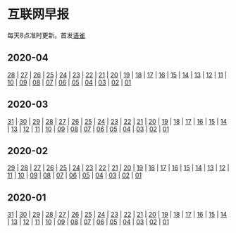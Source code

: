 # 互联网早报

每天8点准时更新。首发[语雀](https://www.yuque.com/cuteximi/daily)


## 2020-04

[28](https://www.yuque.com/cuteximi/daily/2020-04-28) | [27](https://www.yuque.com/cuteximi/daily/2020-04-27) | [26](https://www.yuque.com/cuteximi/daily/2020-04-26) | [25](https://www.yuque.com/cuteximi/daily/2020-04-25) | [24](https://www.yuque.com/cuteximi/daily/2020-04-24) | [23](https://www.yuque.com/cuteximi/daily/2020-04-23) | [22](https://www.yuque.com/cuteximi/daily/2020-04-22) | [21](https://www.yuque.com/cuteximi/daily/2020-04-21) | [20](https://www.yuque.com/cuteximi/daily/2020-04-20) | [19](https://www.yuque.com/cuteximi/daily/2020-04-19) | [18](https://www.yuque.com/cuteximi/daily/2020-04-18) | [17](https://www.yuque.com/cuteximi/daily/2020-04-17) | [16](https://www.yuque.com/cuteximi/daily/2020-04-16) | [15](https://www.yuque.com/cuteximi/daily/2020-04-15) | [14](https://www.yuque.com/cuteximi/daily/2020-04-14) | [13](https://www.yuque.com/cuteximi/daily/2020-04-13) | [12](https://www.yuque.com/cuteximi/daily/2020-04-12) | [11](https://www.yuque.com/cuteximi/daily/2020-04-11) | [10](https://www.yuque.com/cuteximi/daily/2020-04-10) | [09](https://www.yuque.com/cuteximi/daily/2020-04-09) | [08](https://www.yuque.com/cuteximi/daily/2020-04-08) | [07](https://www.yuque.com/cuteximi/daily/2020-04-07) | [06](https://www.yuque.com/cuteximi/daily/2020-04-06) | [05](https://www.yuque.com/cuteximi/daily/2020-04-05) | [04](https://www.yuque.com/cuteximi/daily/2020-04-04) | [03](https://www.yuque.com/cuteximi/daily/2020-04-03) | [02](https://www.yuque.com/cuteximi/daily/2020-04-02) | [01](https://www.yuque.com/cuteximi/daily/2020-04-01) 

## 2020-03

[31](https://www.yuque.com/cuteximi/daily/2020-03-31) | [30](https://www.yuque.com/cuteximi/daily/2020-03-30) | [29](https://www.yuque.com/cuteximi/daily/2020-03-29) | [28](https://www.yuque.com/cuteximi/daily/2020-03-28) | [27](https://www.yuque.com/cuteximi/daily/2020-03-27) | [26](https://www.yuque.com/cuteximi/daily/2020-03-26) | [25](https://www.yuque.com/cuteximi/daily/2020-03-25) | [24](https://www.yuque.com/cuteximi/daily/2020-03-24) | [23](https://www.yuque.com/cuteximi/daily/2020-03-23) | [22](https://www.yuque.com/cuteximi/daily/2020-03-22) | [21](https://www.yuque.com/cuteximi/daily/2020-03-21) | [20](https://www.yuque.com/cuteximi/daily/2020-03-20) | [19](https://www.yuque.com/cuteximi/daily/2020-03-19) | [18](https://www.yuque.com/cuteximi/daily/2020-03-18) | [17](https://www.yuque.com/cuteximi/daily/2020-03-17) | [16](https://www.yuque.com/cuteximi/daily/2020-03-16) | [15](https://www.yuque.com/cuteximi/daily/2020-03-15) | [14](https://www.yuque.com/cuteximi/daily/2020-03-14) | [13](https://www.yuque.com/cuteximi/daily/2020-03-13) | [12](https://www.yuque.com/cuteximi/daily/2020-03-12) | [11](https://www.yuque.com/cuteximi/daily/2020-03-11) | [10](https://www.yuque.com/cuteximi/daily/2020-03-10) | [09](https://www.yuque.com/cuteximi/daily/2020-03-09) | [08](https://www.yuque.com/cuteximi/daily/2020-03-08) | [07](https://www.yuque.com/cuteximi/daily/2020-03-07) | [06](https://www.yuque.com/cuteximi/daily/2020-03-06) | [05](https://www.yuque.com/cuteximi/daily/2020-03-05) | [04](https://www.yuque.com/cuteximi/daily/2020-03-04) | [03](https://www.yuque.com/cuteximi/daily/2020-03-03) | [02](https://www.yuque.com/cuteximi/daily/2020-03-02) | [01](https://www.yuque.com/cuteximi/daily/2020-03-01) 

## 2020-02

[29](https://www.yuque.com/cuteximi/daily/2020-02-29) | [28](https://www.yuque.com/cuteximi/daily/2020-02-28) | [27](https://www.yuque.com/cuteximi/daily/2020-02-27) | [26](https://www.yuque.com/cuteximi/daily/2020-02-26) | [25](https://www.yuque.com/cuteximi/daily/2020-02-25) | [24](https://www.yuque.com/cuteximi/daily/2020-02-24) | [23](https://www.yuque.com/cuteximi/daily/2020-02-23) | [22](https://www.yuque.com/cuteximi/daily/2020-02-22) | [21](https://www.yuque.com/cuteximi/daily/2020-02-21) | [20](https://www.yuque.com/cuteximi/daily/2020-02-20) | [19](https://www.yuque.com/cuteximi/daily/2020-02-19) | [18](https://www.yuque.com/cuteximi/daily/2020-02-18) | [17](https://www.yuque.com/cuteximi/daily/2020-02-17) | [16](https://www.yuque.com/cuteximi/daily/2020-02-16) | [15](https://www.yuque.com/cuteximi/daily/2020-02-15) | [14](https://www.yuque.com/cuteximi/daily/2020-02-14) | [13](https://www.yuque.com/cuteximi/daily/2020-02-13) | [12](https://www.yuque.com/cuteximi/daily/2020-02-12) | [11](https://www.yuque.com/cuteximi/daily/2020-02-11) | [10](https://www.yuque.com/cuteximi/daily/2020-02-10) | [09](https://www.yuque.com/cuteximi/daily/2020-02-09) | [08](https://www.yuque.com/cuteximi/daily/2020-02-08) | [07](https://www.yuque.com/cuteximi/daily/2020-02-07) | [06](https://www.yuque.com/cuteximi/daily/2020-02-06) | [05](https://www.yuque.com/cuteximi/daily/2020-02-05) | [04](https://www.yuque.com/cuteximi/daily/2020-02-04) | [03](https://www.yuque.com/cuteximi/daily/2020-02-03) | [02](https://www.yuque.com/cuteximi/daily/2020-02-02) | [01](https://www.yuque.com/cuteximi/daily/2020-02-01) 


## 2020-01

[31](https://www.yuque.com/cuteximi/daily/2020-01-31) | [30](https://www.yuque.com/cuteximi/daily/2020-01-30) | [29](https://www.yuque.com/cuteximi/daily/2020-01-29) | [28](https://www.yuque.com/cuteximi/daily/2020-01-28) | [27](https://www.yuque.com/cuteximi/daily/2020-01-27) | [26](https://www.yuque.com/cuteximi/daily/2020-01-26) | [25](https://www.yuque.com/cuteximi/daily/2020-01-25) | [24](https://www.yuque.com/cuteximi/daily/2020-01-24) | [23](https://www.yuque.com/cuteximi/daily/2020-01-23) | [22](https://www.yuque.com/cuteximi/daily/2020-01-22) | [21](https://www.yuque.com/cuteximi/daily/2020-01-21) | [20](https://www.yuque.com/cuteximi/daily/2020-01-20) | [19](https://www.yuque.com/cuteximi/daily/2020-01-19) | [18](https://www.yuque.com/cuteximi/daily/2020-01-18) | [17](https://www.yuque.com/cuteximi/daily/2020-01-17) | [16](https://www.yuque.com/cuteximi/daily/2020-01-16) | [15](https://www.yuque.com/cuteximi/daily/2020-01-15) | [14](https://www.yuque.com/cuteximi/daily/2020-01-14) | [13](https://www.yuque.com/cuteximi/daily/2020-01-13) | [12](https://www.yuque.com/cuteximi/daily/2020-01-12) | [11](https://www.yuque.com/cuteximi/daily/2020-01-11) | [10](https://www.yuque.com/cuteximi/daily/2020-01-10) | [09](https://www.yuque.com/cuteximi/daily/2020-01-09) | [08](https://www.yuque.com/cuteximi/daily/2020-01-08) | [07](https://www.yuque.com/cuteximi/daily/2020-01-07) | [06](https://www.yuque.com/cuteximi/daily/2020-01-06) | [05](https://www.yuque.com/cuteximi/daily/2020-01-05) | [04](https://www.yuque.com/cuteximi/daily/2020-01-04) | [03](https://www.yuque.com/cuteximi/daily/2020-01-03) | [02](https://www.yuque.com/cuteximi/daily/2020-01-02) | [01](https://www.yuque.com/cuteximi/daily/2020-01-01) 
